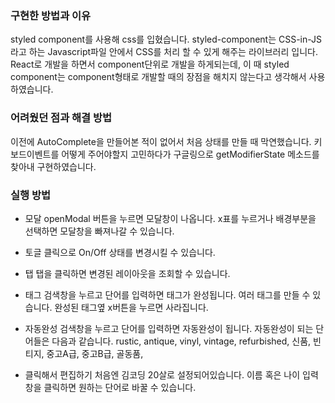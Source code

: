 ### 구현한 방법과 이유

styled component를 사용해 css를 입혔습니다. 
styled-component는 CSS-in-JS라고 하는 Javascript파일 안에서 CSS를 처리 할 수 있게 해주는 라이브러리 입니다.
React로 개발을 하면서 component단위로 개발을 하게되는데, 이 때 styled component는 component형태로 개발할 때의 장점을 해치지 않는다고 생각해서 사용하였습니다.

### 어려웠던 점과 해결 방법

이전에 AutoComplete을 만들어본 적이 없어서 처음 상태를 만들 때 막연했습니다.
키보드이벤트를 어떻게 주어야할지 고민하다가 구글링으로 getModifierState 메소드를 찾아내 구현하였습니다.

### 실행 방법

- 모달
openModal 버튼을 누르면 모달창이 나옵니다.
x표를 누르거나 배경부분을 선택하면 모달창을 빠져나갈 수 있습니다.

- 토글
클릭으로 On/Off 상태를 변경시킬 수 있습니다.

- 탭
탭을 클릭하면 변경된 레이아웃을 조회할 수 있습니다.

- 태그
검색창을 누르고 단어를 입력하면 태그가 완성됩니다. 여러 태그를 만들 수 있습니다. 완성된 태그옆 x버튼을 누르면 사라집니다.

- 자동완성
검색창을 누르고 단어를 입력하면 자동완성이 됩니다.
자동완성이 되는 단어들은 다음과 같습니다.
  rustic,
  antique,
  vinyl,
  vintage,
  refurbished,
  신품,
  빈티지,
  중고A급,
  중고B급,
  골동품,
  
- 클릭해서 편집하기
처음엔 김코딩 20살로 설정되어있습니다.
이름 혹은 나이 입력창을 클릭하면 원하는 단어로 바꿀 수 있습니다.
